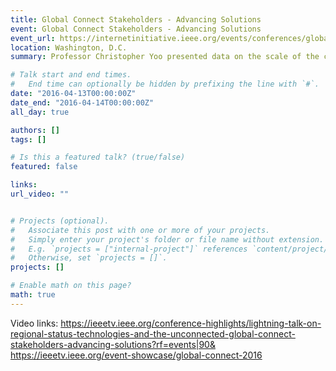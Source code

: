 ```yaml
---
title: Global Connect Stakeholders - Advancing Solutions
event: Global Connect Stakeholders - Advancing Solutions
event_url: https://internetinitiative.ieee.org/events/conferences/global-connect-stakeholders-advancing-solutions
location: Washington, D.C.
summary: Professor Christopher Yoo presented data on the scale of the connectivity challenges around the world, emphasized the need for systematic data gathering, and introduced the project to pull together actual data on these varied projects.

# Talk start and end times.
#   End time can optionally be hidden by prefixing the line with `#`.
date: "2016-04-13T00:00:00Z"
date_end: "2016-04-14T00:00:00Z"
all_day: true

authors: []
tags: []

# Is this a featured talk? (true/false)
featured: false

links:
url_video: ""


# Projects (optional).
#   Associate this post with one or more of your projects.
#   Simply enter your project's folder or file name without extension.
#   E.g. `projects = ["internal-project"]` references `content/project/deep-learning/index.md`.
#   Otherwise, set `projects = []`.
projects: []

# Enable math on this page?
math: true
---
```


Video links: 
https://ieeetv.ieee.org/conference-highlights/lightning-talk-on-regional-status-technologies-and-the-unconnected-global-connect-stakeholders-advancing-solutions?rf=events|90&
https://ieeetv.ieee.org/event-showcase/global-connect-2016
